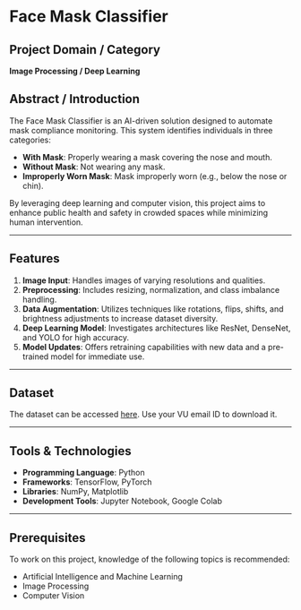 # Face Mask Classifier

## Project Domain / Category
**Image Processing / Deep Learning**

## Abstract / Introduction
The Face Mask Classifier is an AI-driven solution designed to automate mask compliance monitoring. This system identifies individuals in three categories:
- **With Mask**: Properly wearing a mask covering the nose and mouth.
- **Without Mask**: Not wearing any mask.
- **Improperly Worn Mask**: Mask improperly worn (e.g., below the nose or chin).

By leveraging deep learning and computer vision, this project aims to enhance public health and safety in crowded spaces while minimizing human intervention.

---

## Features
1. **Image Input**: Handles images of varying resolutions and qualities.
2. **Preprocessing**: Includes resizing, normalization, and class imbalance handling.
3. **Data Augmentation**: Utilizes techniques like rotations, flips, shifts, and brightness adjustments to increase dataset diversity.
4. **Deep Learning Model**: Investigates architectures like ResNet, DenseNet, and YOLO for high accuracy.
5. **Model Updates**: Offers retraining capabilities with new data and a pre-trained model for immediate use.

---

## Dataset
The dataset can be accessed [here](https://drive.google.com/drive/folders/1jfwHQN7WXv0mLFXjzZgbgjvDURk1wJ5m?usp=sharing). Use your VU email ID to download it.

---

## Tools & Technologies
- **Programming Language**: Python
- **Frameworks**: TensorFlow, PyTorch
- **Libraries**: NumPy, Matplotlib
- **Development Tools**: Jupyter Notebook, Google Colab
---

## Prerequisites
To work on this project, knowledge of the following topics is recommended:
- Artificial Intelligence and Machine Learning
- Image Processing
- Computer Vision
